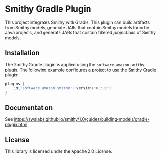 # Smithy Gradle Plugin

This project integrates Smithy with Gradle. This plugin can build artifacts
from Smithy models, generate JARs that contain Smithy models found in Java
projects, and generate JARs that contain filtered *projections* of Smithy
models.


## Installation

The Smithy Gradle plugin is applied using the `software.amazon.smithy` plugin.
The following example configures a project to use the Smithy Gradle plugin:

```kotlin
plugins {
    id("software.amazon.smithy").version("0.5.0")
}
```


## Documentation

See https://awslabs.github.io/smithy/1.0/guides/building-models/gradle-plugin.html


## License

This library is licensed under the Apache 2.0 License. 
